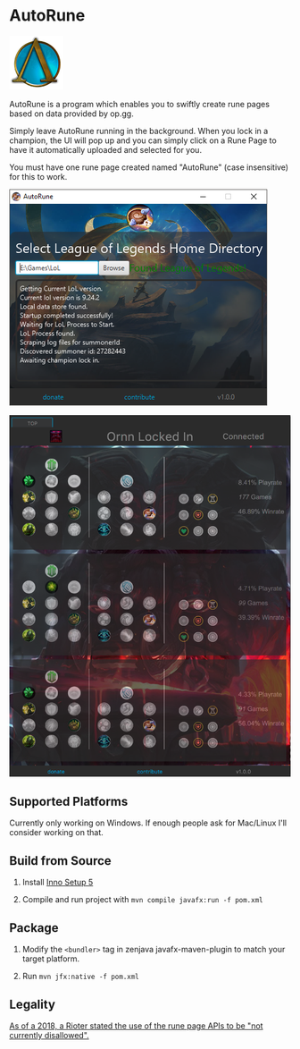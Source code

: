 # AutoRune

![AutoRune](src/main/resources/images/icons/96x96.png)

AutoRune is a program which enables you to swiftly create rune pages based on data provided by op.gg.

Simply leave AutoRune running in the background. When you lock in a champion, the UI will pop up and you can simply click on a Rune Page to have it automatically uploaded and selected for you.

You must have one rune page created named "AutoRune" (case insensitive) for this to work.

![AutoRune](src/main/resources/screenshots/launcher.png)

![AutoRune](src/main/resources/screenshots/screenshot.png)

## Supported Platforms

Currently only working on Windows. If enough people ask for Mac/Linux I'll consider working on that.

## Build from Source

1. Install [Inno Setup 5](http://www.jrsoftware.org/isdl.php#beta)

2. Compile and run project with ```mvn compile javafx:run -f pom.xml```

## Package

1. Modify the ```<bundler>``` tag in zenjava javafx-maven-plugin to match your target platform.

2. Run ```mvn jfx:native -f pom.xml```

## Legality

[As of a 2018, a Rioter stated the use of the rune page APIs to be "not currently disallowed".](https://www.reddit.com/r/leagueoflegends/comments/7q6xku/runesreformed_set_your_runes_automatically/dsnjm0z/)
